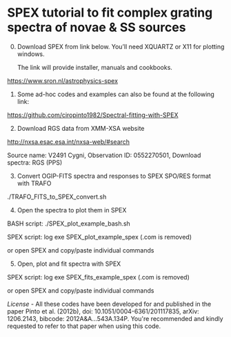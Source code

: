 # SPEX tutorial to fit complex grating spectra of novae & SS sources

0) Download SPEX from link below. You’ll need XQUARTZ or X11 for plotting windows.

   The link will provide installer, manuals and cookbooks.

https://www.sron.nl/astrophysics-spex

1) Some ad-hoc codes and examples can also be found at the following link:

https://github.com/ciropinto1982/Spectral-fitting-with-SPEX

2) Download RGS data from XMM-XSA website

http://nxsa.esac.esa.int/nxsa-web/#search

Source name: V2491 Cygni, Observation ID: 0552270501, Download spectra: RGS (PPS)

3) Convert OGIP-FITS spectra and responses to SPEX SPO/RES format with TRAFO

./TRAFO_FITS_to_SPEX_convert.sh

4) Open the spectra to plot them in SPEX

BASH script: ./SPEX_plot_example_bash.sh

SPEX script: log exe SPEX_plot_example_spex (.com is removed)

or open SPEX and copy/paste individual commands

5) Open, plot and fit spectra with SPEX

SPEX script: log exe SPEX_fits_example_spex (.com is removed)

or open SPEX and copy/paste individual commands

*License -* All these codes have been developed for and published in the paper Pinto et al. (2012b), doi: 10.1051/0004-6361/201117835, arXiv: 1206.2143, bibcode: 2012A&A...543A.134P. You're recommended and kindly requested to refer to that paper when using this code.
